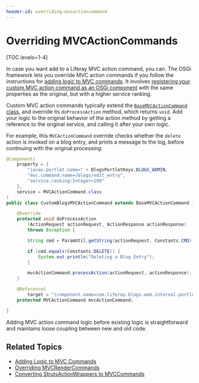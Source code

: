 ```yaml
---
header-id: overriding-mvcactioncommand
---
```


# Overriding MVCActionCommands

[TOC levels=1-4]

In case you want add to a Liferay MVC action command, you can. The OSGi 
framework lets you override MVC action commands if you follow the instructions 
for [adding logic to MVC commands](/docs/7-2/customization/-/knowledge_base/c/adding-logic-to-mvc-commands). 
It involves [registering your custom MVC action command as an OSGi component](/docs/7-1/tutorials/-/knowledge_base/t/adding-logic-to-mvc-commands#publish-as-a-component) 
with the same properties as the original, but with a higher service ranking. 

Custom MVC action commands typically extend the [`BaseMVCActionCommand` class](@platform-ref@/7.2-latest/javadocs/portal-kernel/com/liferay/portal/kernel/portlet/bridges/mvc/BaseMVCActionCommand.html), 
and override its `doProcessAction` method, which returns `void`. Add your logic 
to the original behavior of the action method by getting a reference to the 
original service, and calling it after your own logic. 

<!--Add link back for 'getting a reference to the original service' once 
adding-logic-to-mvc-commands#refer-to-the-original-implementation article is available

And add link back for 'calling it after your own logic' once 
adding-logic-to-mvc-commands#add-the-logic article is available
-->

For example, this 
`MVCActionCommand` override checks whether the `delete` action is invoked on a 
blog entry, and prints a message to the log, before continuing with the original 
processing:

```java
@Component(
    property = { 
        "javax.portlet.name=" + BlogsPortletKeys.BLOGS_ADMIN, 
        "mvc.command.name=/blogs/edit_entry",
        "service.ranking:Integer=100" 
    }, 
    service = MVCActionCommand.class
)
public class CustomBlogsMVCActionCommand extends BaseMVCActionCommand {

    @Override
    protected void doProcessAction
        (ActionRequest actionRequest, ActionResponse actionResponse) 
        throws Exception {

        String cmd = ParamUtil.getString(actionRequest, Constants.CMD);

        if (cmd.equals(Constants.DELETE)) {
            System.out.println("Deleting a Blog Entry");
        }

        mvcActionCommand.processAction(actionRequest, actionResponse);
    }

    @Reference(
        target = "(component.name=com.liferay.blogs.web.internal.portlet.action.EditEntryMVCActionCommand)")
    protected MVCActionCommand mvcActionCommand;

}
```

Adding MVC action command logic before existing logic is straightforward and 
maintains loose coupling between new and old code. 

## Related Topics

- [Adding Logic to MVC Commands](/docs/7-2/customization/-/knowledge_base/c/adding-logic-to-mvc-commands)
- [Overriding MVCRenderCommands](/docs/7-2/customization/-/knowledge_base/c/overriding-mvcrendercommand)
- [Converting StrutsActionWrappers to MVCCommands](/docs/7-2/tutorials/-/knowledge_base/t/upgrading-struts-action-hooks)
